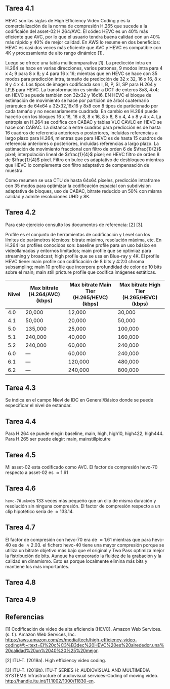 ## Tarea 4.1

HEVC son las siglas de High Efficiency Video Coding y es la comercialización de la norma de compresión H.265 que sucede a la codificaión del asset-02 H.264/AVC. El códec HEVC es un 40% más eficiente que AVC, por lo que el usuario tendra buena calidad con un 40% más rápido y 40% de mejor calidad. En AWS lo resume en dos beneficios: HEVC es casi dos veces más eficiente que AVC y HEVC es compatible con 4K y procesamiento de alto rango dinámico [1].

Luego se ofrece una tabla multicomparativa [1]. La predicción intra en H.264 se hace en varias direcciones, varios patrones, 9 modos intra para 4 x 4; 9 para 8 x 8; y 4 para 16 x 16; mientras que en HEVC se hace con 35 modos para predicción intra, tamaño de predicción de 32 x 32, 16 x 16, 8 x 8 y 4 x 4. Los tipos de imagen codificada son I, B, P, SI, SP para H.264 y I,P,B para HEVC. La transformación es similar a DCT de enteros  8x8, 4x4; en HEVC se puede también con 32x32 y 16x16. EN HEVC el bloque de estimación de movimiento se hace por partición de árbol cuaternario jerárquico de 64x64 a 32x32,16x16 y 8x8 con 8 tipos de particionado por cada tamaño y no necesariamente cuadrada. En cambio en H.264 puede hacerlo con los bloques 16 x 16, 16 x 8, 8 x 16, 8 x 8, 8 x 4, 4 x 8 y 4 x 4. La entropía en H.264 se codifica con CABAC y tablas VLC CAVLC en HEVC se hace con CABAC. La distanccia entre cuadros para predicción es de hasta 16 cuadros de referencia anteriores o posteriores, incluidas referencias a largo plazo para H.264, mientras que para HEVC es de hasta 15 cuadros de referencia anteriores o posteriores, incluidas referencias a largo plazo. La estimación de movimiento fraccional con filtro de orden 6 de $\frac{1}{2}$ píxel; interpolación lineal de $\frac{1}{4}$ píxel; en HEVC filtro de orden 8 de $\frac{1}{4}$ píxel. Filtro en bulce es adaptativo de desbloqueo mientras que HEVC lo complementa con filtro adaptativo de compensación de muestra.

Como resumen se usa CTU de hasta 64x64 píxeles, predicción intraframe con 35 modos para optimizar la codificación espacial con subdivisión adaptativa de bloques, uso de CABAC, bitrate reducido un 50% con misma calidad y admite resoluciones UHD y 8K.

## Tarea 4.2

Para este ejercicio consulto los documentos de referencia: [2] [3].

Profile es el conjunto de herramientas de codificación y Level son los límites de parámetros técnicos: bitrate máximo, resolución máxima, etc. En H.264 los profiles conocidos son: baseline profile para un uso básico en videollamadas y entornos limitados; main profile que se optimiaz para streaming y broadcast; high profile que se usa en Blue-ray y 4K. El profile HEVC tiene: main profile con codificación de 8 bits y 4:2:0 chroma subsampling; main 10 profile que incorpora profundidad de color de 10 bits sobre el main; main still pricture profile que codifica imágenes estáticas.

| Nivel | Max bitrate (H.264/AVC) (kbps) | Max bitrate Main Tier (H.265/HEVC) (kbps) | Max bitrate High Tier (H.265/HEVC) (kbps) |
|-------|-------------------------------|------------------------------------------|------------------------------------------|
| 4.0   | 20,000                         | 12,000                                   | 30,000                                   |
| 4.1   | 50,000                         | 20,000                                   | 50,000                                   |
| 5.0   | 135,000                        | 25,000                                   | 100,000                                  |
| 5.1   | 240,000                        | 40,000                                   | 160,000                                  |
| 5.2   | 240,000                        | 60,000                                   | 240,000                                  |
| 6.0   | —                              | 60,000                                   | 240,000                                  |
| 6.1   | —                              | 120,000                                  | 480,000                                  |
| 6.2   | —                              | 240,000                                  | 800,000                                  |

## Tarea 4.3

Se indica en el campo Nievl de IDC en General/Básico donde se puede especificar el nivel de estándar.

## Tarea 4.4

Para H.264 se puede elegir: baseline, main, high, high10, high422, high444. Para H.265 ser puede elegir: main, mainstillpicutre

## Tarea 4.5

Mi asset-02 esta codificado como AVC. El factor de compresión hevc-70 respecto a asset-02 es $\approx 1.61$

## Tarea 4.6

`hevc-70.mkv`es 133 veces más pequeño que un clip de misma duración y resolución sin ninguna compresión. El factor de compresión respecto a un clip hipotético sería de $\approx 133.14$.

## Tarea 4.7

El factor de compresión con hevc-70 era de $\approx 1.61$ mientras que para hevc-40 es de $\approx 2.03$. el fichero hevc-40 tiene una mayor compresión porque se utiliza un bitrate objetivo más bajo que el original y Two Pass optimiza mejor la fistribución de bits. Aunque ha empeorado la fluidez de la grabación y la calidad en dinamismo. Esto es porque localmente elimina más bits y mantiene los más importantes.

## Tarea 4.8


## Tarea 4.9


## Referencias

[1] Codificación de video de alta eficiencia (HEVC). Amazon Web Services. (s. f.). Amazon Web Services, Inc. https://aws.amazon.com/es/media/tech/high-efficiency-video-coding/#:~:text=El%20c%C3%B3dec%20HEVC%20es%20alrededor,una%20calidad%20un%2040%20%25%20mejor.

[2] ITU-T. (2019a). High efficiency video coding.

[3] ITU-T. (2019b). ITU-T SERIES H: AUDIOVISUAL AND MULTIMEDIA SYSTEMS Infrastructure of audiovisual services-Coding of moving video. http://handle.itu.int/11.1002/1000/11830-en.